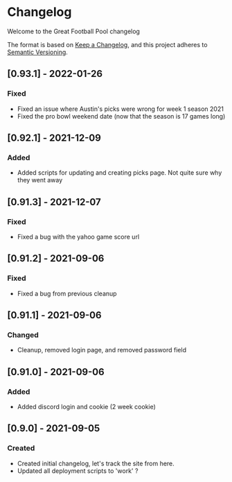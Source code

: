 # Changelog
Welcome to the Great Football Pool changelog

The format is based on [Keep a Changelog](https://keepachangelog.com/en/1.0.0/),
and this project adheres to [Semantic Versioning](https://semver.org/spec/v2.0.0.html).

## [0.93.1] - 2022-01-26
### Fixed
- Fixed an issue where Austin's picks were wrong for week 1 season 2021
- Fixed the pro bowl weekend date (now that the season is 17 games long)

## [0.92.1] - 2021-12-09
### Added
- Added scripts for updating and creating picks page.  Not quite sure why they went away

## [0.91.3] - 2021-12-07
### Fixed
- Fixed a bug with the yahoo game score url

## [0.91.2] - 2021-09-06
### Fixed
- Fixed a bug from previous cleanup

## [0.91.1] - 2021-09-06
### Changed
- Cleanup, removed login page, and removed password field

## [0.91.0] - 2021-09-06
### Added
- Added discord login and cookie (2 week cookie)

## [0.9.0] - 2021-09-05
### Created
- Created initial changelog, let's track the site from here.
- Updated all deployment scripts to 'work' ?